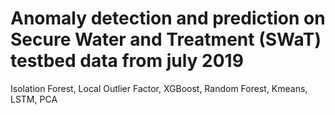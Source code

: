 # Anomaly detection and prediction on Secure Water and Treatment (SWaT) testbed data from july 2019
Isolation Forest, Local Outlier Factor, XGBoost, Random Forest, Kmeans, LSTM, PCA

